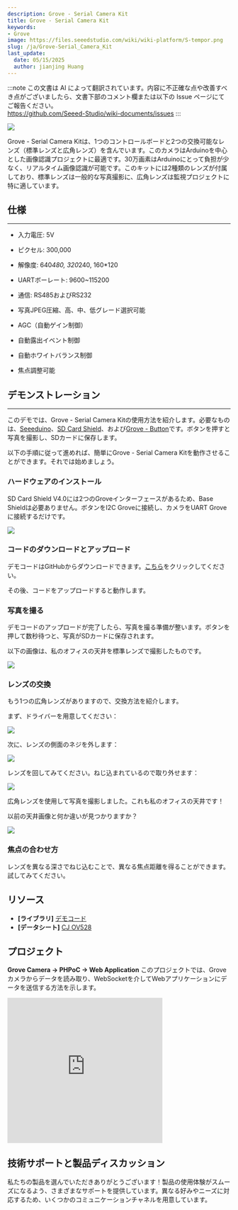 ```yaml
---
description: Grove - Serial Camera Kit
title: Grove - Serial Camera Kit
keywords:
- Grove
image: https://files.seeedstudio.com/wiki/wiki-platform/S-tempor.png
slug: /ja/Grove-Serial_Camera_Kit
last_update:
  date: 05/15/2025
  author: jianjing Huang
---
```

:::note
この文書は AI によって翻訳されています。内容に不正確な点や改善すべき点がございましたら、文書下部のコメント欄または以下の Issue ページにてご報告ください。  
https://github.com/Seeed-Studio/wiki-documents/issues
:::

<!-- ---
name: Grove - Serial Camera Kit
category: Sensor
bzurl: https://www.seeedstudio.com/Grove-Serial-Camera-Kit-p-1608.html
oldwikiname:  Grove - Serial Camera Kit
prodimagename: GSCK_Introduction.jpg
surveyurl: https://www.research.net/r/Grove_Serial_Camera_Kit
sku:  101020000
--- -->

![](https://files.seeedstudio.com/wiki/Grove-Serial_Camera_Kit/img/GSCK_Introduction.jpg)

Grove - Serial Camera Kitは、1つのコントロールボードと2つの交換可能なレンズ（標準レンズと広角レンズ）を含んでいます。このカメラはArduinoを中心とした画像認識プロジェクトに最適です。30万画素はArduinoにとって負担が少なく、リアルタイム画像認識が可能です。このキットには2種類のレンズが付属しており、標準レンズは一般的な写真撮影に、広角レンズは監視プロジェクトに特に適しています。

## 仕様

---

* 入力電圧: 5V

* ピクセル: 300,000

* 解像度: 640*480, 320*240, 160*120

* UARTボーレート: 9600~115200

* 通信: RS485およびRS232

* 写真JPEG圧縮、高、中、低グレード選択可能

* AGC（自動ゲイン制御）

* 自動露出イベント制御

* 自動ホワイトバランス制御

* 焦点調整可能

## デモンストレーション

---
このデモでは、Grove - Serial Camera Kitの使用方法を紹介します。必要なものは、[Seeeduino](https://www.seeedstudio.com/seeeduino-v30-atmega-328p-p-669.html?cPath=6_7)、[SD Card Shield](https://www.seeedstudio.com/sd-card-shield-v40-p-1381.html?cPath=105)、および[Grove - Button](/Grove-Button)です。ボタンを押すと写真を撮影し、SDカードに保存します。

以下の手順に従って進めれば、簡単にGrove - Serial Camera Kitを動作させることができます。それでは始めましょう。

### ハードウェアのインストール

SD Card Shield V4.0には2つのGroveインターフェースがあるため、Base Shieldは必要ありません。ボタンをI2C Groveに接続し、カメラをUART Groveに接続するだけです。

![](https://files.seeedstudio.com/wiki/Grove-Serial_Camera_Kit/img/GSCK_Hardware.jpg)

### コードのダウンロードとアップロード

デモコードはGitHubからダウンロードできます。[こちら](https://github.com/Seeed-Studio/Grove_Serial_Camera_Kit)をクリックしてください。

その後、コードをアップロードすると動作します。

### 写真を撮る

デモコードのアップロードが完了したら、写真を撮る準備が整います。ボタンを押して数秒待つと、写真がSDカードに保存されます。

以下の画像は、私のオフィスの天井を標準レンズで撮影したものです。

![](https://files.seeedstudio.com/wiki/Grove-Serial_Camera_Kit/img/GSCK_60.jpg)

### レンズの交換

もう1つの広角レンズがありますので、交換方法を紹介します。

まず、ドライバーを用意してください：

![](https://files.seeedstudio.com/wiki/Grove-Serial_Camera_Kit/img/GSCK_Step1.jpg)

次に、レンズの側面のネジを外します：

![](https://files.seeedstudio.com/wiki/Grove-Serial_Camera_Kit/img/GSCK_Step2.jpg)

レンズを回してみてください。ねじ込まれているので取り外せます：

![](https://files.seeedstudio.com/wiki/Grove-Serial_Camera_Kit/img/GSCK_Step3.jpg)

広角レンズを使用して写真を撮影しました。これも私のオフィスの天井です！

以前の天井画像と何か違いが見つかりますか？

![](https://files.seeedstudio.com/wiki/Grove-Serial_Camera_Kit/img/GSCK_90.jpg)

### 焦点の合わせ方

レンズを異なる深さでねじ込むことで、異なる焦点距離を得ることができます。試してみてください。

## リソース

* **[ライブラリ]** [デモコード](https://github.com/Seeed-Studio/Grove_Serial_Camera_Kit)
* **[データシート]** [CJ OV528](https://files.seeedstudio.com/wiki/Grove-Serial_Camera_Kit/res/cj-ov528_protocol.pdf)

## プロジェクト

**Grove Camera -> PHPoC -> Web Application** このプロジェクトでは、Groveカメラからデータを読み取り、WebSocketを介してWebアプリケーションにデータを送信する方法を示します。

<iframe frameborder='0' height='327.5' scrolling='no' src='https://www.hackster.io/phpoc_man/grove-camera-phpoc-web-application-1dfd63/embed' width='350'></iframe>

## 技術サポートと製品ディスカッション

私たちの製品を選んでいただきありがとうございます！製品の使用体験がスムーズになるよう、さまざまなサポートを提供しています。異なる好みやニーズに対応するため、いくつかのコミュニケーションチャネルを用意しています。

<div class="button_tech_support_container">
<a href="https://forum.seeedstudio.com/" class="button_forum"></a> 
<a href="https://www.seeedstudio.com/contacts" class="button_email"></a>
</div>

<div class="button_tech_support_container">
<a href="https://discord.gg/eWkprNDMU7" class="button_discord"></a> 
<a href="https://github.com/Seeed-Studio/wiki-documents/discussions/69" class="button_discussion"></a>
</div>